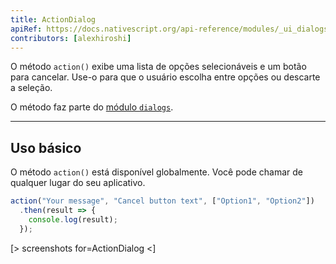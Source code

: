 ```yaml
---
title: ActionDialog
apiRef: https://docs.nativescript.org/api-reference/modules/_ui_dialogs_#action
contributors: [alexhiroshi]
---
```


O método `action()` exibe uma lista de opções selecionáveis e um botão para cancelar. Use-o para que o usuário escolha entre opções ou descarte a seleção.

O método faz parte do [módulo `dialogs`](https://docs.nativescript.org/api-reference/modules/_ui_dialogs_).

---

## Uso básico

O método `action()` está disponível globalmente. Você pode chamar de qualquer lugar do seu aplicativo.

```JavaScript
action("Your message", "Cancel button text", ["Option1", "Option2"])
  .then(result => {
    console.log(result);
  });
```

[> screenshots for=ActionDialog <]